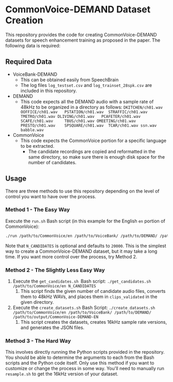 # CommonVoice-DEMAND Dataset Creation

This repository provides the code for creating CommonVoice-DEMAND datasets for speech enhancement training as proposed in the paper. The following data is required:

## Required Data

* VoiceBank-DEMAND
  * This can be obtained easily from SpeechBrain
  * The log files `log_testset.csv` and `log_trainset_28spk.csv` are included in this repository.
* DEMAND
  * This code expects all the DEMAND audio with a sample rate of 48kHz to be organized in a directory as follows:
    `DKITCHEN/ch01.wav  OOFFICE/ch01.wav   PSTATION/ch01.wav  STRAFFIC/ch01.wav  TMETRO/ch01.wav DLIVING/ch01.wav   PCAFETER/ch01.wav  SCAFE/ch01.wav     TBUS/ch01.wav OMEETING/ch01.wav  PRESTO/ch01.wav    SPSQUARE/ch01.wav  TCAR/ch01.wav ssn.wav babble.wav`
* CommonVoice
  * This code expects the CommonVoice portion for a specific language to be extracted.
    * The candidate recordings are copied and reformatted in the same directory, so make sure there is enough disk space for the number of candidates.

## Usage

There are three methods to use this repository depending on the level of control you want to have over the process.

### Method 1 - The Easy Way

Execute the `run.sh` Bash script (in this example for the English `en` portion of CommonVoice):

```bash
./run /path/to/CommonVoice/en /path/to/VoiceBank/ /path/to/DEMAND/ /path/to/output/CommonVoice-DEMAND-EN [N_CANDIDATES]
```

Note that `N_CANDIDATES` is optional and defaults to `20000`. This is the simplest way to create a CommonVoice-DEMAND dataset, but it may take a long time. If you want more control over the process, try Method 2.

### Method 2 - The Slightly Less Easy Way

1. Execute the `get_candidates.sh `Bash script: `./get_candidates.sh /path/to/CommonVoice/en N_CANDIDATES`
   1. This script finds the given number of candidate audio files, converts them to 48kHz WAVs, and places them in `clips_validated` in the given directory.
2. Execute the `create_datasets.sh` Bash Script: `./create_datasets.sh /path/to/CommonVoice/en /path/to/VoiceBank/ /path/to/DEMAND/ /path/to/output/CommonVoice-DEMAND-EN`
   1. This script creates the datasets, creates 16kHz sample rate versions, and generates the JSON files.

### Method 3 - The Hard Way

This involves directly running the Python scripts provided in the repository. You should be able to determine the arguments to each from the Bash scripts and the Python code itself. Only use this method if you want to customize or change the process in some way. You'll need to manually run `resample.sh` to get the 16kHz version of your dataset.
